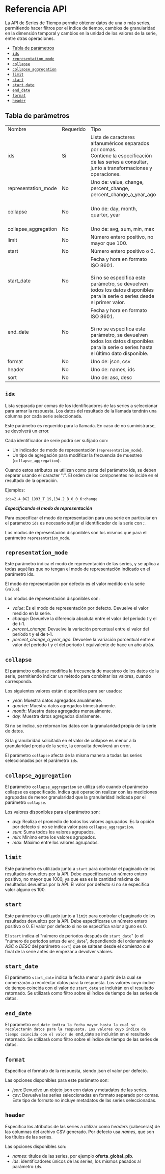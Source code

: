# Referencia API

La API de Series de Tiempo permite obtener datos de una o más series, permitiendo hacer filtros por el índice de tiempo, cambios de granularidad en la dimensión temporal y cambios en la unidad de los valores de la serie, entre otras operaciones.

<!-- START doctoc generated TOC please keep comment here to allow auto update -->
<!-- DON'T EDIT THIS SECTION, INSTEAD RE-RUN doctoc TO UPDATE -->

- [Tabla de parámetros](#tabla-de-par%C3%A1metros)
- [`ids`](#ids)
- [`representation_mode`](#representation_mode)
- [`collapse`](#collapse)
- [`collapse_aggregation`](#collapse_aggregation)
- [`limit`](#limit)
- [`start`](#start)
- [`start_date`](#start_date)
- [`end_date`](#end_date)
- [`format`](#format)
- [`header`](#header)

<!-- END doctoc generated TOC please keep comment here to allow auto update -->

## Tabla de parámetros

<table>
    <tr>
        <td>Nombre</td>
        <td>Requerido</td>
        <td>Tipo</td>
        <td>Default</td>
        <td>Ejemplos</td>
    </tr>
    <tr>
        <td>ids</td>
        <td>Si</td>
        <td>Lista de caracteres alfanuméricos separados por comas.
                    <br>Contiene la especificación de las series a consultar, junto a transformaciones y operaciones.</td>
        <td>N/A</td>
        <td>ids=2.4_DGI_1993_T_19,134.2_B_0_0_6</td>
    </tr>
    <tr>
        <td>representation_mode</a></td>
        <td>No</td>
        <td>Uno de: value, change, percent_change, percent_change_a_year_ago</td>
        <td>value</td>
        <td>representation_mode=percent_change</td>
    </tr>
    <tr>
        <td>collapse</a></td>
        <td>No</td>
        <td>Uno de: day, month, quarter, year</td>
        <td>La granularidad propia de la serie.</td>
        <td>collapse=year
                    <br>collapse=quarter</td>
    </tr>
    <tr>
        <td>collapse_aggregation</a></td>
        <td>No</td>
        <td>Uno de: avg, sum, min, max</td>
        <td>avg</td>
        <td>collapse_aggregation=sum</td>
    </tr>
    <tr>
        <td>limit</a></td>
        <td>No</td>
        <td>Número entero positivo, no mayor que 100.</td>
                <td class="s4" dir="ltr">100</td>
        <td>limit=50</td>
    </tr>
    <tr>
        <td>start</a></td>
        <td>No</td>
        <td>Número entero positivo o 0.</td>
                <td class="s4" dir="ltr">0</td>
        <td>start=100</td>
    </tr>
    <tr>
        <td>start_date</a></td>
        <td>No</td>
        <td>Fecha y hora en formato ISO 8601.
                    <br>
                    <br>Si no se especifica este parámetro, se devuelven todos los datos disponibles para la serie o series desde el primer valor.</td>
        <td>N/A</td>
        <td>start_date=2016-11-30</td>
    </tr>
    <tr>
        <td>end_date</td>
        <td>No</td>
        <td>Fecha y hora en formato ISO 8601.
                    <br>
                    <br>Si no se especifica este parámetro, se devuelven todos los datos disponibles para la serie o series hasta el último dato disponible.</td>
        <td>N/A</td>
        <td>end_date=2016-11-30</td>
    </tr>
    <tr>
        <td>format</a></td>
        <td>No</td>
        <td>Uno de: json, csv</td>
        <td>json</td>
        <td>format=csv</td>
    </tr>
    <tr>
        <td>header</td>
        <td>No</td>
        <td>Uno de: names, ids</td>
        <td>names</td>
        <td>header=ids</td>
    </tr>
    <tr>
        <td>sort</td>
        <td>No</td>
        <td>Uno de: asc, desc</td>
        <td>asc</td>
        <td>sort=desc</td>
    </tr>
</table>

## `ids`

Lista separada por comas de los identificadores de las series a seleccionar para armar la respuesta. Los datos del resultado de la llamada tendrán una columna por cada serie seleccionada.

Este parámetro es requerido para la llamada. En caso de no suministrarse, se devolverá un error.

Cada identificador de serie podrá ser sufijado con:

* Un indicador de modo de representación (`representation_mode`).
* Un tipo de agregación para modificar la frecuencia de muestreo (`collapse_aggregation`).

Cuando estos atributos se utilizan como parte del parámetro ids, se deben separar usando el caracter ":". El orden de los componentes no incide en el resultado de la operación.

Ejemplos:

    ids=2.4_DGI_1993_T_19,134.2_B_0_0_6:change


***Especificando el modo de representación***

Para especificar el modo de representación para una serie en particular en el parámetro `ids` es necesario sufijar el identificador de la serie con _:<nombre del representation_mode>_.

Los modos de representación disponibles son los mismos que para el parámetro `representation_mode`.

## `representation_mode`

Este parámetro indica el modo de representación de las series, y se aplica a todas aquéllas que no tengan el modo de representación indicado en el parámetro ids.

El modo de representación por defecto es el valor medido en la serie (`value`).

Los modos de representación disponibles son:

* *value*: Es el modo de representación por defecto. Devuelve el valor medido en la serie.
* *change*: Devuelve la diferencia absoluta entre el valor del período t y el de t-1.
* *percent_change*: Devuelve la variación porcentual entre el valor del período t y el de t-1.
* *percent_change_a_year_ago*: Devuelve la variación porcentual entre el valor del período t y el del período t equivalente de hace un año atrás.

## `collapse`

El parámetro collapse modifica la frecuencia de muestreo de los datos de la serie, permitiendo indicar un método para combinar los valores, cuando corresponda.

Los siguientes valores están disponibles para ser usados:

* *year*: Muestra datos agregados anualmente.
* *quarter*: Muestra datos agregados trimestralmente.
* *month*: Muestra datos agregados mensualmente.
* *day*: Muestra datos agregados diariamente.

Si no se indica, se retornan los datos con la granularidad propia de la serie de datos.

Si la granularidad solicitada en el valor de collapse es menor a la granularidad propia de la serie, la consulta devolverá un error.

El parámetro `collapse` afecta de la misma manera a todas las series seleccionadas por el parámetro `ids`.

## `collapse_aggregation`

El parámetro `collapse_aggregation` se utiliza sólo cuando el parámetro collapse es especificado. Indica qué operación realizar con las mediciones agrupadas de menor granularidad que la granularidad indicada por el parámetro `collapse`.

Los valores disponibles para el parámetro son:

* *avg*: Realiza el promedio de todos los valores agrupados. Es la opción por defecto si no se indica valor para `collapse_aggregation`.
* *sum*: Suma todos los valores agrupados.
* *min*: Mínimo entre los valores agrupados.
* *max*: Máximo entre los valores agrupados.

## `limit`

Este parámetro es utilizado junto a `start` para controlar el paginado de los resultados devueltos por la API. Debe especificarse un número entero positivo, no mayor que 1000, ya que esa es la cantidad máxima de resultados devueltos por la API. El valor por defecto si no se especifica valor alguno es 100.

## `start`

Este parámetro es utilizado junto a `limit` para controlar el paginado de los resultados devueltos por la API. Debe especificarse un número entero positivo o 0. El valor por defecto si no se especifica valor alguno es 0.

El `start` indica el "número de períodos después de `start_date`" (o el "número de períodos antes de `end_date`", dependiendo del ordenamiento *ASC* o *DESC* del parámetro `sort`) que se saltean desde el comienzo o el final de la serie antes de empezar a devolver valores.

## `start_date`

El parámetro `start_date` indica la fecha menor a partir de la cual se comenzarán a recolectar datos para la respuesta. Los valores cuyo índice de tiempo coincida con el valor de `start_date` se incluirán en el resultado retornado. Se utilizará como filtro sobre el índice de tiempo de las series de datos.

## `end_date`

El parámetro `end_date indica la fecha mayor hasta la cual se recolectarán datos para la respuesta. Los valores cuyo índice de tiempo coincida con el valor de `end_date se incluirán en el resultado retornado. Se utilizará como filtro sobre el índice de tiempo de las series de datos.

## `format`

Especifica el formato de la respuesta, siendo json el valor por defecto.

Las opciones disponibles para este parámetro son:

* *json*: Devuelve un objeto json con datos y metadatos de las series.
* *csv*: Devuelve las series seleccionadas en formato separado por comas. Este tipo de formato no incluye metadatos de las series seleccionadas.

## `header`

Especifica los atributos de las series a utilizar como *headers* (cabeceras) de las columnas del archivo CSV generado. Por defecto usa *names*, que son los títulos de las series.

Las opciones disponibles son:

* *names*: títulos de las series, por ejemplo **oferta_global_pib**.
* *ids*: identificadores únicos de las series, los mismos pasados al parámetro `ids`.

